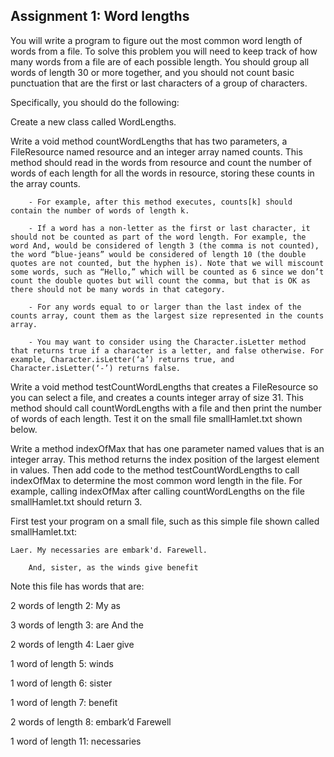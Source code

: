 ## Assignment 1: Word lengths
You will write a program to figure out the most common word length of words from a file. To solve this problem you will need to keep track of how many words from a file are of each possible length. You should group all words of length 30 or more together, and you should not count basic punctuation that are the first or last characters of a group of characters.

Specifically, you should do the following:

Create a new class called WordLengths.

Write a void method countWordLengths that has two parameters, a FileResource named resource and an integer array named counts. This method should read in the words from resource and count the number of words of each length for all the words in resource, storing these counts in the array counts.

        - For example, after this method executes, counts[k] should contain the number of words of length k.

        - If a word has a non-letter as the first or last character, it should not be counted as part of the word length. For example, the word And, would be considered of length 3 (the comma is not counted), the word “blue-jeans” would be considered of length 10 (the double quotes are not counted, but the hyphen is). Note that we will miscount some words, such as “Hello,” which will be counted as 6 since we don’t count the double quotes but will count the comma, but that is OK as there should not be many words in that category.

        - For any words equal to or larger than the last index of the counts array, count them as the largest size represented in the counts array.

        - You may want to consider using the Character.isLetter method that returns true if a character is a letter, and false otherwise. For example, Character.isLetter(‘a’) returns true, and Character.isLetter(‘-’) returns false. 

Write a void method testCountWordLengths that creates a FileResource so you can select a file, and creates a counts integer array of size 31. This method should call countWordLengths with a file and then print the number of words of each length. Test it on the small file smallHamlet.txt shown below.

Write a method indexOfMax that has one parameter named values that is an integer array. This method returns the index position of the largest element in values. Then add code to the method testCountWordLengths to call indexOfMax to determine the most common word length in the file. For example, calling indexOfMax after calling countWordLengths on the file smallHamlet.txt should return 3.

First test your program on a small file, such as this simple file shown called smallHamlet.txt:

    Laer. My necessaries are embark'd. Farewell.

        And, sister, as the winds give benefit

Note this file has words that are:

2 words of length 2: My as

3 words of length 3: are And the

2 words of length 4: Laer give

1 word of length 5: winds

1 word of length 6: sister

1 word of length 7: benefit

2 words of length 8: embark’d Farewell

1 word of length 11: necessaries

       


